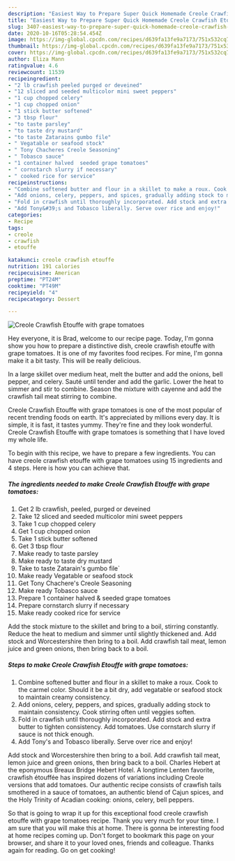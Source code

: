 ```yaml
---
description: "Easiest Way to Prepare Super Quick Homemade Creole Crawfish Etouffe with grape tomatoes"
title: "Easiest Way to Prepare Super Quick Homemade Creole Crawfish Etouffe with grape tomatoes"
slug: 3407-easiest-way-to-prepare-super-quick-homemade-creole-crawfish-etouffe-with-grape-tomatoes
date: 2020-10-16T05:28:54.454Z
image: https://img-global.cpcdn.com/recipes/d639fa13fe9a7173/751x532cq70/creole-crawfish-etouffe-with-grape-tomatoes-recipe-main-photo.jpg
thumbnail: https://img-global.cpcdn.com/recipes/d639fa13fe9a7173/751x532cq70/creole-crawfish-etouffe-with-grape-tomatoes-recipe-main-photo.jpg
cover: https://img-global.cpcdn.com/recipes/d639fa13fe9a7173/751x532cq70/creole-crawfish-etouffe-with-grape-tomatoes-recipe-main-photo.jpg
author: Eliza Mann
ratingvalue: 4.6
reviewcount: 11539
recipeingredient:
- "2 lb crawfish peeled purged or deveined"
- "12 sliced and seeded multicolor mini sweet peppers"
- "1 cup chopped celery"
- "1 cup chopped onion"
- "1 stick butter softened"
- "3 tbsp flour"
- "to taste parsley"
- "to taste dry mustard"
- "to taste Zatarains gumbo file"
- " Vegatable or seafood stock"
- " Tony Chacheres Creole Seasoning"
- " Tobasco sauce"
- "1 container halved  seeded grape tomatoes"
- " cornstarch slurry if necessary"
- " cooked rice for service"
recipeinstructions:
- "Combine softened butter and flour in a skillet to make a roux. Cook to the carmel color. Should it be a bit dry, add vegatable or seafood stock to maintain creamy consistency."
- "Add onions, celery, peppers, and spices, gradually adding stock to maintain consistency. Cook stirring often until veggies soften."
- "Fold in crawfish until thoroughly incorporated. Add stock and extra butter to tighten consistency. Add tomatoes. Use cornstarch slurry if sauce is not thick enough."
- "Add Tony&#39;s and Tobasco liberally. Serve over rice and enjoy!"
categories:
- Recipe
tags:
- creole
- crawfish
- etouffe

katakunci: creole crawfish etouffe 
nutrition: 191 calories
recipecuisine: American
preptime: "PT24M"
cooktime: "PT49M"
recipeyield: "4"
recipecategory: Dessert

---
```



![Creole Crawfish Etouffe with grape tomatoes](https://img-global.cpcdn.com/recipes/d639fa13fe9a7173/751x532cq70/creole-crawfish-etouffe-with-grape-tomatoes-recipe-main-photo.jpg)

Hey everyone, it is Brad, welcome to our recipe page. Today, I'm gonna show you how to prepare a distinctive dish, creole crawfish etouffe with grape tomatoes. It is one of my favorites food recipes. For mine, I'm gonna make it a bit tasty. This will be really delicious.

In a large skillet over medium heat, melt the butter and add the onions, bell pepper, and celery. Sauté until tender and add the garlic. Lower the heat to simmer and stir to combine. Season the mixture with cayenne and add the crawfish tail meat stirring to combine.

Creole Crawfish Etouffe with grape tomatoes is one of the most popular of recent trending foods on earth. It's appreciated by millions every day. It is simple, it is fast, it tastes yummy. They're fine and they look wonderful. Creole Crawfish Etouffe with grape tomatoes is something that I have loved my whole life.


To begin with this recipe, we have to prepare a few ingredients. You can have creole crawfish etouffe with grape tomatoes using 15 ingredients and 4 steps. Here is how you can achieve that.

<!--inarticleads1-->

##### The ingredients needed to make Creole Crawfish Etouffe with grape tomatoes:

1. Get 2 lb crawfish, peeled, purged or deveined
1. Take 12 sliced and seeded multicolor mini sweet peppers
1. Take 1 cup chopped celery
1. Get 1 cup chopped onion
1. Take 1 stick butter softened
1. Get 3 tbsp flour
1. Make ready to taste parsley
1. Make ready to taste dry mustard
1. Take to taste Zatarain&#39;s gumbo file`
1. Make ready  Vegatable or seafood stock
1. Get  Tony Chachere&#39;s Creole Seasoning
1. Make ready  Tobasco sauce
1. Prepare 1 container halved &amp; seeded grape tomatoes
1. Prepare  cornstarch slurry if necessary
1. Make ready  cooked rice for service


Add the stock mixture to the skillet and bring to a boil, stirring constantly. Reduce the heat to medium and simmer until slightly thickened and. Add stock and Worcestershire then bring to a boil. Add crawfish tail meat, lemon juice and green onions, then bring back to a boil. 

<!--inarticleads2-->

##### Steps to make Creole Crawfish Etouffe with grape tomatoes:

1. Combine softened butter and flour in a skillet to make a roux. Cook to the carmel color. Should it be a bit dry, add vegatable or seafood stock to maintain creamy consistency.
1. Add onions, celery, peppers, and spices, gradually adding stock to maintain consistency. Cook stirring often until veggies soften.
1. Fold in crawfish until thoroughly incorporated. Add stock and extra butter to tighten consistency. Add tomatoes. Use cornstarch slurry if sauce is not thick enough.
1. Add Tony&#39;s and Tobasco liberally. Serve over rice and enjoy!


Add stock and Worcestershire then bring to a boil. Add crawfish tail meat, lemon juice and green onions, then bring back to a boil. Charles Hebert at the eponymous Breaux Bridge Hebert Hotel. A longtime Lenten favorite, crawfish étouffée has inspired dozens of variations including Creole versions that add tomatoes. Our authentic recipe consists of crawfish tails smothered in a sauce of tomatoes, an authentic blend of Cajun spices, and the Holy Trinity of Acadian cooking: onions, celery, bell peppers. 

So that is going to wrap it up for this exceptional food creole crawfish etouffe with grape tomatoes recipe. Thank you very much for your time. I am sure that you will make this at home. There is gonna be interesting food at home recipes coming up. Don't forget to bookmark this page on your browser, and share it to your loved ones, friends and colleague. Thanks again for reading. Go on get cooking!
